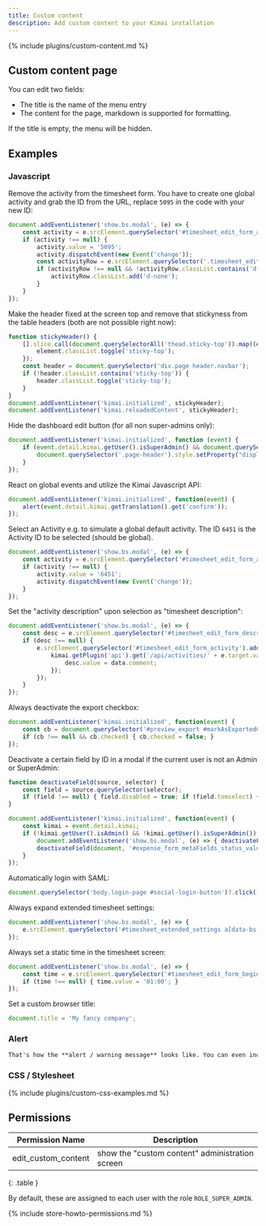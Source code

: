 ```yaml
---
title: Custom content
description: Add custom content to your Kimai installation
---
```


{% include plugins/custom-content.md %}  

## Custom content page

You can edit two fields: 
- The title is the name of the menu entry
- The content for the page, markdown is supported for formatting.

If the title is empty, the menu will be hidden.
 
## Examples

### Javascript

Remove the activity from the timesheet form.
You have to create one global activity and grab the ID from the URL, replace `5095` in the code with your new ID:
```javascript
document.addEventListener('show.bs.modal', (e) => {
    const activity = e.srcElement.querySelector('#timesheet_edit_form_activity');
    if (activity !== null) {
        activity.value = '5095'; 
        activity.dispatchEvent(new Event('change'));
        const activityRow = e.srcElement.querySelector('.timesheet_edit_form_row_activity');
        if (activityRow !== null && !activityRow.classList.contains('d-none')) {
            activityRow.classList.add('d-none');
        }
    }
});
```

Make the header fixed at the screen top and remove that stickyness from the table headers (both are not possible right now):
```javascript
function stickyHeader() {
    [].slice.call(document.querySelectorAll('thead.sticky-top')).map((element) => {
        element.classList.toggle('sticky-top');
    });
    const header = document.querySelector('div.page header.navbar');
    if (!header.classList.contains('sticky-top')) {
        header.classList.toggle('sticky-top');
    }
}
document.addEventListener('kimai.initialized', stickyHeader);
document.addEventListener('kimai.reloadedContent', stickyHeader);
```

Hide the dashboard edit button (for all non super-admins only):
```javascript
document.addEventListener('kimai.initialized', function (event) {
    if (event.detail.kimai.getUser().isSuperAdmin() && document.querySelector('section.dashboard') !== null) {
        document.querySelector('.page-header').style.setProperty("display", "none", "important");
    }
});
```

React on global events and utilize the Kimai Javascript API:
```javascript
document.addEventListener('kimai.initialized', function(event) {
    alert(event.detail.kimai.getTranslation().get('confirm'));
});
```

Select an Activity e.g. to simulate a global default activity. The ID `6451` is the Activity ID to be selected (should be global).
```javascript
document.addEventListener('show.bs.modal', (e) => {
    const activity = e.srcElement.querySelector('#timesheet_edit_form_activity');
    if (activity !== null) {
        activity.value = '6451'; 
        activity.dispatchEvent(new Event('change'));
    }
});
```

Set the "activity description" upon selection as "timesheet description":
```javascript
document.addEventListener('show.bs.modal', (e) => {
    const desc = e.srcElement.querySelector('#timesheet_edit_form_description');
    if (desc !== null) {
        e.srcElement.querySelector('#timesheet_edit_form_activity').addEventListener('change', (e) => {
            kimai.getPlugin('api').get('/api/activities/' + e.target.value, {}, function(data) {
                desc.value = data.comment;
            });
        });
    }
});
```

Always deactivate the export checkbox:
```javascript
document.addEventListener('kimai.initialized', function(event) {
    const cb = document.querySelector('#preview_export #markAsExportedCheck');
    if (cb !== null && cb.checked) { cb.checked = false; }
});
```

Deactivate a certain field by ID in a modal if the current user is not an Admin or SuperAdmin:
```javascript
function deactivateField(source, selector) {
    const field = source.querySelector(selector);
    if (field !== null) { field.disabled = true; if (field.tomselect) { field.tomselect.disable(); } }
}

document.addEventListener('kimai.initialized', function(event) {
    const kimai = event.detail.kimai;
    if (!kimai.getUser().isAdmin() && !kimai.getUser().isSuperAdmin()) {
        document.addEventListener('show.bs.modal', (e) => { deactivateField(e.srcElement, '#expense_form_metaFields_status_value'); });
        deactivateField(document, '#expense_form_metaFields_status_value');
    }
});
```

Automatically login with SAML:
```javascript
document.querySelector('body.login-page #social-login-button')?.click();
```

Always expand extended timesheet settings:
```javascript
document.addEventListener('show.bs.modal', (e) => { 
    e.srcElement.querySelector('#timesheet_extended_settings a[data-bs-toggle]')?.click(); 
});
```

Always set a static time in the timesheet screen:
```javascript
document.addEventListener('show.bs.modal', (e) => {
    const time = e.srcElement.querySelector('#timesheet_edit_form_begin_time');
    if (time !== null) { time.value = '01:00'; }
});
```

Set a custom browser title: 
```javascript
document.title = 'My fancy company';
```

### Alert

```markdown
That's how the **alert / warning message** looks like. You can even include _markdown_ and [links](/en/custom-content-news) !
```

### CSS / Stylesheet

{% include plugins/custom-css-examples.md %}

## Permissions

| Permission Name      | Description                                     |
|----------------------|-------------------------------------------------|
| edit_custom_content  | show the "custom content" administration screen |
{: .table }

By default, these are assigned to each user with the role `ROLE_SUPER_ADMIN`.

{% include store-howto-permissions.md %}
